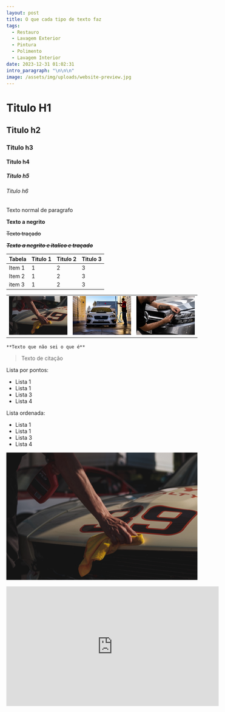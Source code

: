 ```yaml
---
layout: post
title: O que cada tipo de texto faz
tags:
  - Restauro
  - Lavagem Exterior
  - Pintura
  - Polimento
  - Lavagem Interior
date: 2023-12-31 01:02:31
intro_paragraph: "\n\n\n"
image: /assets/img/uploads/website-preview.jpg
---
```

# Titulo H1

## Titulo h2

### Titulo h3

#### Titulo h4

##### Titulo h5

###### Titulo h6

Texto normal de paragrafo

**Texto a negrito**

~~Texto traçado~~

~~***Texto a negrito e italico e traçado***~~

|Tabela|Titulo 1|Titulo 2|Titulo 3|
|---|---|---|---|
|Item 1|1|2|3|
|Item 2|1|2|3|
|item 3|1|2|3|

| | | |
|---|---|---|
|![](/assets/img/uploads/matthew-dockery-s99-jp8p3hg-unsplash.jpg)|![](/assets/img/uploads/nick-kaufman-9u-tgk61k7y-unsplash.jpg)|![](/assets/img/uploads/deniz-demirci-dljelfmdpoc-unsplash.jpg)|

`**Texto que não sei o que é**`

> Texto de citação

Lista por pontos:

- Lista 1
- Lista 1
- Lista 3
- Lista 4

Lista ordenada:

- Lista 1
- Lista 1
- Lista 3
- Lista 4

![](/assets/img/uploads/matthew-dockery-s99-jp8p3hg-unsplash.jpg)

<iframe width="560" height="315" src="https://www.youtube.com/embed/c0fOrqTg6sI?si=YB-yWJR9T2DgJgPv" title="YouTube video player" frameborder="0" allow="accelerometer; autoplay; clipboard-write; encrypted-media; gyroscope; picture-in-picture; web-share" allowfullscreen></iframe>
